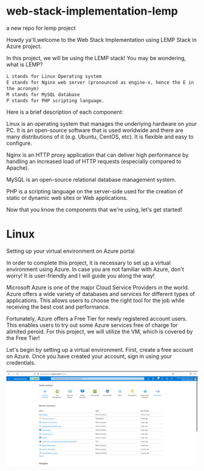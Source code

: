 # web-stack-implementation-lemp
a new repo for lemp project


Howdy ya'll,welcome to the Web Stack Implementation using LEMP Stack in Azure project.

In this project, we will be using the LEMP stack! You may be wondering, what is LEMP?

    L stands for Linux Operating system
    E stands for Nginx web server (pronounced as engine-x, hence the E in the acronym)
    M stands for MySQL database
    P stands for PHP scripting language.

Here is a brief description of each component:

Linux is an operating system that manages the underlying hardware on your PC. It is an open-source software that is used worldwide and there are many distributions of it (e.g. Ubuntu, CentOS, etc). It is flexible and easy to configure.

Nginx is an HTTP proxy application that can deliver high performance by handling an increased load of HTTP requests (especially compared to Apache).

MySQL is an open-source relational database management system.

PHP is a scripting language on the server-side used for the creation of static or dynamic web sites or Web applications.

Now that you know the components that we're using, let's get started!


# Linux
Setting up your virtual environment on Azure portal

In order to complete this project, it is necessary to set up a virtual environment using Azure. In case you are not familiar with Azure, don't worry! It is user-friendly and I will guide you along the way!

Microsoft Azure is one of the major Cloud Service Providers in the world. Azure offers a wide variety of databases and services for different types of applications. This allows users to choose the right tool for the job while receiving the best cost and performance.

Fortunately, Azure offers a Free Tier for newly registered account users. This enables users to try out some Azure services free of charge for alimited peroid. For this project, we will utilize the VM, which is covered by the Free Tier!

Let's begin by setting up a virtual environment. First, create a free account on Azure. Once you have created your account, sign in using your credentials.

![](./images/image1.png)

